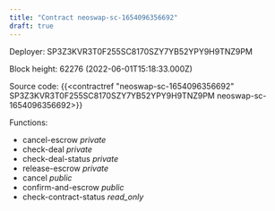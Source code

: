 ```yaml
---
title: "Contract neoswap-sc-1654096356692"
draft: true
---
```

Deployer: SP3Z3KVR3T0F255SC8170SZY7YB52YPY9H9TNZ9PM


 



Block height: 62276 (2022-06-01T15:18:33.000Z)

Source code: {{<contractref "neoswap-sc-1654096356692" SP3Z3KVR3T0F255SC8170SZY7YB52YPY9H9TNZ9PM neoswap-sc-1654096356692>}}

Functions:

* cancel-escrow _private_
* check-deal _private_
* check-deal-status _private_
* release-escrow _private_
* cancel _public_
* confirm-and-escrow _public_
* check-contract-status _read_only_
